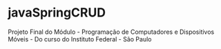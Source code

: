 # javaSpringCRUD
Projeto Final do Módulo - Programação de Computadores e Dispositivos Móveis - Do curso do Instituto Federal - São Paulo 
